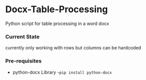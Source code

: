 # Docx-Table-Processing
Python script for table processing in a word docx 

### Current State
currently only working with rows but columns can be hardcoded

### Pre-requisites
- python-docx Library
    -`pip install python-docx`
